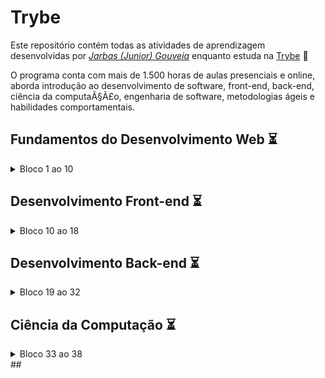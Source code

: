 # Trybe

Este repositório contém todas as atividades de aprendizagem desenvolvidas por _[Jarbas (Junior) Gouveia](https://www.linkedin.com/in/jarbasgouveia/)_ enquanto estuda na [Trybe](https://www.betrybe.com/) :rocket:

O programa conta com mais de 1.500 horas de aulas presenciais e online, aborda introdução ao desenvolvimento de software, front-end, back-end, ciência da computaÃ§Ã£o, engenharia de software, metodologias ágeis e habilidades comportamentais.

## Fundamentos do Desenvolvimento Web :hourglass_flowing_sand:

<details>
<summary>Bloco 1 ao 10</summary>

#### Bloco 1: Introdução - Unix & Shell

-  [x] 1-3: _Fundamentos do Desenvolvimento Web_
-  [x] 1-3: _Introdução - Unix & Shell_
-  [x] 1-3: _Unix & Shell- Part 1_
-  [x] 1-4: _Unix & Shell- Part 2_

##### Bloco 2: Git & GitHub e Internet

-  [x] 2-1: _Git & GitHub - O que é e para que serve_
-  [x] 2-2: _Git & GitHub - Entendendo os comandos_
-  [ ] 2-3: _Internet - Entendendo como ela funciona_

##### Bloco 3: Introdução - HTML & CSS

-  [ ] 3-1: _Introdução - HTML & CSS_
-  [ ] 3-1: _HTML & CSS - Estruturas de página_
-  [ ] 3-2: _HTML & CSS - Primeiros passos em CSS_
-  [ ] 3-3: _HTML & CSS - Seletores e posicionamento_
-  [ ] 3-4: _HTML Semântico_
-  [ ] 3-5: _[Projeto - Lessons Learned]()_

##### Bloco 4: Introdução - JavaScript e Lógica de Programação

-  [ ] 4-1: _Introdução - JavaScript_
-  [ ] 4-1: _JavaScript - Primeiros passos_
-  [ ] 4-2: _JavaScript - Array e loop For_
-  [ ] 4-3: _JavaScript - Lógica de Programação e Algoritmos_
-  [ ] 4-4: _JavaScript - Objetos e funções_
-  [ ] 4-5: _[Projeto - Playground Functions]()_

##### Bloco 5: JavaScript: DOM, Eventos e Web Storage

-  [ ] 5-1: _JavaScript - DOM e seletores_
-  [ ] 5-2: _JavaScript - Trabalhando com elementos_
-  [ ] 5-3: _JavaScript - Eventos_
-  [ ] 5-4: _JavaScript - Web Storage_
-  [ ] 5-5: _Fundamentos - JavaScript - Projetos_
-  [ ] 5-5: _[Projeto - Arte com Pixels]()_
-  [ ] 5-6: _[Projeto - Lista de tarefas]()_
-  [ ] 5-7: _[Projeto (Bônus) - Meme Generator]()_
-  [ ] 5-7: _[Projeto (Bônus) - Adivinhe a Cor]()_
-  [ ] 5-7: _[Projeto (Bônus) - Carta Misteriosa]()_

##### Bloco 6: HTML & CSS: Forms, Flexbox e Responsivo

-  [ ] 6-1: _HTML & CSS - Forms_
-  [ ] 6-2: _Bibliotecas JavaScript e Frameworks CSS_
-  [ ] 6-3: _Introdução - CSS Flexbox_
-  [ ] 6-3: _CSS Flexbox - Part 1_
-  [ ] 6-4: _CSS Flexbox - Part 2_
-  [ ] 6-5: _CSS Responsivo - Mobile First_
-  [ ] 6-6: _[Projeto - Trybewarts]()_

##### Bloco 7: Introdução à JavaScript ES6 e Testes Unitários

-  [ ] 7-1: _JavaScript ES6 - let, const, arrow functions e template literals_
-  [ ] 7-2: _JavaScript ES6 - Fluxo de exceção e Objetos_
-  [ ] 7-3: _Primeiros passos em Jest_
-  [ ] 7-4: _[Projeto - JavaScript Testes Unitários]()_

##### Bloco 8: Higher Order Functions do JavaScript ES6

-  [ ] 8-1: _JavaScript ES6 - Introdução a Higher Order Functions_
-  [ ] 8-2: _JavaScript ES6 - Higher Order Functions - forEach, find, some, every, sort_
-  [ ] 8-3: _JavaScript ES6 - Higher Order Functions - map e filter_
-  [ ] 8-4: _JavaScript ES6 - Higher Order Functions - reduce_
-  [ ] 8-5: _JavaScript ES6 - spread operator, rest parameter, destructuring e mais_
-  [ ] 8-6: _[Projeto - Zoo functions]()_

##### Bloco 9: JavaScript e Testes Assíncronos

-  [ ] 9-1: _JavaScript Assíncrono e Callbacks_
-  [ ] 9-2: _JavaScript Assíncrono - Fetch API e async/await_
-  [ ] 9-3: _Jest - Testes Assíncronos_
-  [ ] 9-4: _[Projeto - Carrinho de Compras]()_
</details>

## Desenvolvimento Front-end :hourglass_flowing_sand:

<details>
<summary>Bloco 10 ao 18</summary>
  
##### Bloco 10: Introdução à React
- [ ] 10-1: _Introdução - Front-end_
- [ ] 10-1: _Introdução - React_
- [ ] 10-1: _'Hello, world' no React!_
- [ ] 10-2: _Componentes React_
- [ ] 10-3: _[Projeto - Sistema Solar]()_
##### Bloco 11: Componentes com Estado, Eventos e Formulários com React
- [ ] 11-1: _Componentes com estado e eventos_
- [ ] 11-2: _Formulários no React_
- [ ] 11-3: _[Projeto - Tryunfo]()_
##### Bloco 12: Ciclo de Vida de Componentes e React Router
- [ ] 12-1: _Ciclo de vida de componentes_
- [ ] 12-2: _React Router_
- [ ] 12-3: _[Projeto - TrybeTunes]()_
##### Bloco 13: Metodologias Ágeis
- [ ] 13-1: _Metodologias Ágeis_
- [ ] 13-2: _[Projeto - Frontend Online Store]()_
##### Bloco 14: Testes automatizados com React Testing Library
- [ ] 14-1: _RTL - Primeiros passos_
- [ ] 14-2: _RTL - Mocks e Inputs_
- [ ] 14-3: _RTL - Terstando React Router_
- [ ] 14-4: _[Projeto - Testes em React]()_
##### Bloco 15: Gerenciamento de estado com Redux
- [ ] 15-1: _Introdução ao Redux - O estado global da aplicação_
- [ ] 15-2: _Usando o Redux no React_
- [ ] 15-3: _Usando o Redux no React - Prática_
- [ ] 15-4: _Usando o Redux no React - Actions Assíncronas_
- [ ] 15-5: _Testes em React-Redux_
- [ ] 15-6: _[Projeto - Trybe Wallet]()_
##### Bloco 16: Projeto Jogo de Trivia
- [ ] 16-1: _[Projeto - Jogo de Trivia]()_
##### Bloco 17: Context API e React Hooks
- [ ] 17-1: _Context API do React_
- [ ] 17-2: _React Hooks - useState e useContext_
- [ ] 17-3: _React Hooks - useEffect e Hooks customizados_
- [ ] 17-4: _[Projeto - StarWars Datatable com Context API e Hooks]()_
##### Bloco 18: Projeto App de Receitas
- [ ] 18-1: _[Projeto - App de Receitas]()_
</details>

## Desenvolvimento Back-end :hourglass_flowing_sand:

<details>
<summary>Bloco 19 ao 32</summary>
  
##### Bloco 19: Docker: Utilizando Containers
- [ ] 19-1: _Introdução - Back-end_
- [ ] 19-1: _Utilizando Containers - Docker_
- [ ] 19-2: _Manipulação e Criação de Imagens no Docker_
- [ ] 19-3: _Orquestrando Containers com Docker Compose_
- [ ] 19-4: _[Projeto - Docker To do-List]()_
##### Bloco 20: Introdução à SQL
- [ ] 20-1: _Introdução - Bancos de dados relacionais_
- [ ] 20-1: _Banco de dados SQL_
- [ ] 20-2: _Encontrando dados em um banco de dados_
- [ ] 20-3: _Filtrando dados de forma específica_
- [ ] 20-4: _Manipulando tabelas_
- [ ] 20-5: _[Projeto - All For One]()_
##### Bloco 21: Funções SQL, JOINs e Normalização
- [ ] 21-1: _Funções mais usadas no SQL_
- [ ] 21-2: _Descomplicando JOINs_
- [ ] 21-3: _Transformando ideias em um modelo de banco de dados_
- [ ] 21-4: _Aula ao vivo + [Projeto - Vocabulary Booster]()_
##### Bloco 22: Introdução ao desenvolvimento Web com Node.js
- [ ] 22-1: _Intro - Node.js_
- [ ] 22-1: _Node.js - Um motor JavaScript_
- [ ] 22-2: _Node.js - Fluxo Assíncrono_
- [ ] 22-3: _Mocha, Chai e Sinon - Testes de Back-end com Node.js_
- [ ] 22-4: _Express - HTTP com Node.js_
- [ ] 22-5: _Express - Middlewares_
- [ ] 22-6: _[Projeto - Talker Manager]()_
##### Bloco 23: Node.js: Camada de Serviço e Arquitetura Rest e Restful
- [ ] 23-1: _Introdução - Arquitetura de Software_
- [ ] 23-1: _Arquitetura de Software - Camada de Model_
- [ ] 23-2: _Arquitetura de Software - Camada de Controller e Service_
- [ ] 23-3: _Arquitetura Web - Rest e Restful_
- [ ] 23-4: _Arquitetura de Software - Testando as Camadas_
- [ ] 23-5: _[Projeto - Store Manager]()_
##### Bloco 24: Node.js: ORM e Autenticação
- [ ] 24-1: _Introdução - Node.js: ORM e Autenticação_
- [ ] 24-1: _ORM - Interface da aplicação com o banco de dados_
- [ ] 24-2: _ORM - Associations_
- [ ] 24-3: _JWT - (JSON Web Token)_
- [ ] 24-4: _Testando APIs com Testes de Integração_
- [ ] 24-5: _[Projeto - API de Blogs]()_
##### Bloco 25: Deployment
- [ ] 25-1: _Introdução - Deploy_
- [ ] 25-1: _Infraestrutura - Deploy com Heroku_
- [ ] 25-2: _Deploy Docker & Heroku_
- [ ] 25-3: _[Projeto - Stranger Things]()_
##### Bloco 26: TypeScript
- [ ] 26-1: _Introdução - TypeScript_
- [ ] 26-1: _Introdução ao TypeScript_
- [ ] 26-2: _Tipagem Estática e Generics_
- [ ] 26-3: _Express com TypeScript_
- [ ] 26-4: _[Projeto - Trybe Smith]()_
##### Bloco 27: Programação Orientada a Objetos (POO) e SOLID
- [ ] 27-1: _Introdução à Orientação a Objetos_
- [ ] 27-2: _Herança e Interfaces_
- [ ] 27-3: _Polimorfismo_
- [ ] 27-4: _SOLID - Introdução e Princípios S, O e D_
- [ ] 27-5: _SOLID - Princípios L e I_
- [ ] 27-6: _[Projeto - Trybe and Dragons]()_
##### Bloco 28: Projeto - TFC - Trybe Futebol Clube
- [ ] 28-1: _[Projeto - TFC - Trybe Futebol Clube]()_
##### Bloco 29: Introdução ao MongoDB
- [ ] 29-1: _Introdução - NoSQL_
- [ ] 29-1: _MongoDB - Introdução_
- [ ] 29-2: _Filter Operators_
- [ ] 29-3: _Operadores de consulta_
- [ ] 29-4: _Updates Simples_
- [ ] 29-5: _Updates Complexos - Arrays_
- [ ] 29-6: _[Projeto - Commerce]()_
##### Bloco 31: MasterClass - VPS, CI/CD
- [ ] 31-1: _Dia 1_
- [ ] 31-2: _Dia 2_
##### Bloco 32: Projeto - App de Delivery
- [ ] 32-1: _[Projeto - App de Delivery]()_
</details>

## Ciência da Computação :hourglass_flowing_sand:

<details>
<summary>Bloco 33 ao 38</summary>

##### Bloco 33: Introdução à Python

-  [ ] 33-1: _Introdução - Ciência da Computação_
-  [ ] 33-1: _Aprendendo Python_
-  [ ] 33-2: _Entrada e Saída de Dados_
-  [ ] 33-3: _Testes_
-  [ ] 33-4: _[Projeto - Job Insights]()_

##### Bloco 34: Programação Orientada a Objetos e Padrões de Projeto

-  [ ] 34-1: _Introdução à programação orientada a objetos_
-  [ ] 34-2: _Herança, Composição e Interfaces_
-  [ ] 34-3: _Padrões de projeto_
-  [ ] 34-4: _[Projeto - Relatórios de Estoque]()_

##### Bloco 35: Redes e Raspagem de Dados

-  [ ] 35-1: _Arquitetura de redes_
-  [ ] 35-2: _Redes de computadores, ferramentas e segurança_
-  [ ] 35-3: _Raspagem de Dados_
-  [ ] 35-4: _[Projeto - Tech news]()_

##### Bloco 36: Algoritmos

-  [ ] 36-1: _Complexidade de Algoritmos_
-  [ ] 36-2: _Recursividade e Estratégias para solução de problemas_
-  [ ] 36-3: _Algoritmos de ordenação e busca_
-  [ ] 36-4: _[Projeto - Algoritmos]()_

##### Bloco 37: Estrutura de Dados I: Arrays, Hashmaps e Sets

-  [ ] 37-1: _Arquitetura de Computadores_
-  [ ] 37-2: _Arrays_
-  [ ] 37-3: _Hashmap e Dict_
-  [ ] 37-4: _Set_
-  [ ] 37-5: _[Projeto - Restaurant Orders]()_

##### Bloco 38: Estrutura de Dados II: Listas, Filas e Pilhas

-  [ ] 38-1: _Nó e Listas Encadeadas_
-  [ ] 38-2: _Pilhas e Filas_
-  [ ] 38-3: _[Projeto - TING - Trybe Is Not Google]()_

</details>
##
